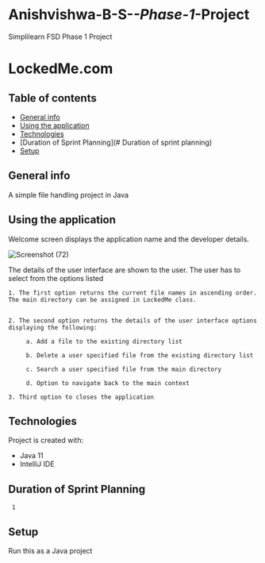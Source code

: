 # Anishvishwa-B-S-_-Phase-1_-Project
Simplilearn FSD Phase 1 Project
# LockedMe.com

## Table of contents
* [General info](#general-info)
* [Using the application](#using-the-application)
* [Technologies](#technologies)
* [Duration of Sprint Planning](# Duration of sprint planning)
* [Setup](#setup)

## General info
A simple file handling project in Java

## Using the application
Welcome screen displays the application name and the developer details.

![Screenshot (72)](https://user-images.githubusercontent.com/111677858/196341748-c7501964-7a1f-48a9-abae-deb87f938b6b.png)


The details of the user interface are shown to the user. The user has to select from the options listed 

 
    1. The first option returns the current file names in ascending order. The main directory can be assigned in LockedMe class.
  

    2. The second option returns the details of the user interface options displaying the following:

         a. Add a file to the existing directory list

         b. Delete a user specified file from the existing directory list

         c. Search a user specified file from the main directory

         d. Option to navigate back to the main context

    3. Third option to closes the application
	
## Technologies
Project is created with:
* Java 11
* IntelliJ IDE

## Duration of Sprint Planning
     1


## Setup
Run this as a Java project
